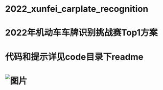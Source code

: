 # 2022_xunfei_carplate_recognition
# 2022年机动车车牌识别挑战赛Top1方案  
# 代码和提示详见code目录下readme  
# ![图片](https://user-images.githubusercontent.com/4188431/203218274-1d5ca463-e715-4ec9-9ae5-5126c35350bb.png)  

